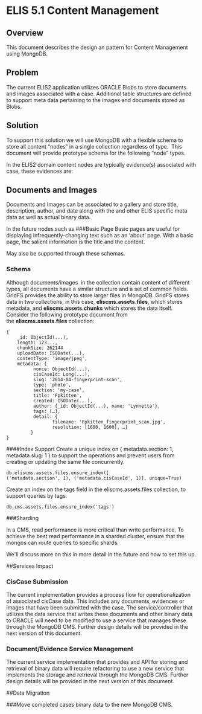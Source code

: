 # ELIS 5.1 Content Management 

## Overview
This document describes the design an pattern for Content Management using MongoDB.

## Problem
The current ELIS2 application utilizes ORACLE  Blobs to store documents and images associated with
a case.  Additional table structures are defined to support meta data pertaining to the images and documents stored as Blobs.


## Solution
To support this solution we will use MongoDB with a flexible schema to store all content “nodes” in a single collection regardless of type.  This document will provide prototype schema for the following “node” types.

In the ELIS2 domain content nodes are typically evidence(s) associated with case, these evidences are:

## Documents and Images
Documents and Images can be associated to a gallery and store title, description, author, and date along with the and other ELIS specific meta data as well as actual  binary data.

In the future nodes such as 
###Basic Page
Basic pages are useful for displaying infrequently-changing text such as an ‘about’ page. With a basic page, the salient information is the title and the content.

May also be supported through these schemas. 

### Schema
Although documents/images  in the collection contain content of different types, all documents have a similar structure and a set of common fields. 
GridFS provides the ability to store larger files in MongoDB. GridFS stores data in two collections, in this case, **eliscms.assets.files**, which stores metadata, and **eliscms.assets.chunks** which stores the data itself. Consider the following prototype document from the **eliscms.assets.files** collection:


```
{
    _id: ObjectId(...),
    length: 123...,
    chunkSize: 262144
    uploadDate: ISODate(...),
    contentType: 'image/jpeg',
    metadata: {
          nonce: ObjectId(...),
          cisCaseId: Long(...),
          slug: '2014-04-fingerprint-scan',
          type: 'photo',
          section: 'my-case',
          title: 'Fpkitten',
          created: ISODate(...),
          author: {_id: ObjectId(...), name: 'Lynnetta'},
          tags: […], 
          detail: {
                 filename: 'Fpkitten_fingerprint_scan.jpg',
                 resolution: [1600, 1600], …}
         }
}
```

####Index Support
Create a unique index on { metadata.section: 1, metadata.slug: 1 } to support the operations and prevent users from creating or updating the same file concurrently. 

```
db.eliscms.assets.files.ensure_index([
('metadata.section', 1), ('metadata.cisCaseId', 1)], unique=True)

```
Create an index on the tags field in the eliscms.assets.files collection, to support queries by tags.

```
db.cms.assets.files.ensure_index('tags')

```
###Sharding

In a CMS, read performance is more critical than write performance. To achieve the best read performance in a sharded cluster, ensure that the mongos can route queries to specific shards.

We'll discuss more on this in more detail in the future and how to set this up.


##Services Impact
### CisCase Submission
The current implementation provides a process flow for operationalization of associated cisCase data. This includes any documents, evidences or images that have been submitted with the case. The service/controller that utilizes the data service that writes these documents and other binary data to ORACLE will need to be modified to use a service that manages these through the MongoDB CMS. Further design details will be provided in the next version of this document.

### Document/Evidence Service Management
The current service implementation that provides and API for storing and retrieval of binary data will require refactoring to use a new service that implements the storage and retrieval through the MongoDB CMS.  Further design details will be provided in the next version of this document.

##Data Migration

###Move completed cases binary data to the new MongoDB CMS.  


